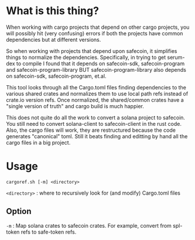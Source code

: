 # What is this thing?

When working with cargo projects that depend on other cargo projects, you will possibly hit (very confusing) errors if both the projects have common dependencies but at different versions.  

So when working with projects that depend upon safecoin, it simplifies things to normalize the dependencies.  Specifically, in trying to get serum-dex to compile I found that it depends on safecoin-sdk, safecoin-program and safecoin-program-library BUT safecoin-program-library also depends on safecoin-sdk, safecoin-program, et.al.  

This tool looks through all the Cargo.toml files finding dependencies to the various shared crates and normalizes them to use local path refs instead of crate.io version refs. Once normalized, the shared/common crates have a "single version of truth" and cargo build is much happier.

This does not quite do all the work to convert a solana project to safecoin.  You still need to convert solana-client to safecoin-client in the rust code.  Also, the cargo files will work, they are restructured because the code generates "canonical" toml.  Still it beats finding and editting by hand all the cargo files in a big project.

# Usage
```
cargoref.sh [-m] <directory>
```
`<directory>` : where to recursively look for (and modify) Cargo.toml files

## Option
`-m` : Map solana crates to safecoin crates.  For example, convert from spl-token refs to safe-token refs. 